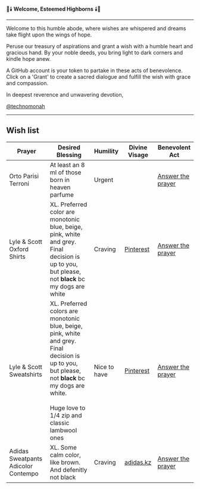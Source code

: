 🎩🕯️ **Welcome, Esteemed Highborns** 🕯️🎩

---

Welcome to this humble abode, where wishes are whispered and dreams take flight upon the wings of hope.

Peruse our treasury of aspirations and grant a wish with a humble heart and gracious hand. By your noble deeds, you bring light to dark corners and kindle hope anew.

A GitHub account is your token to partake in these acts of benevolence. Click on a 'Grant' to create a sacred dialogue and fulfill the wish with grace and compassion.

In deepest reverence and unwavering devotion,

[@technomonah](https://github.com/technomonah)

---

## Wish list

| **Prayer**    | **Desired Blessing**                              | **Humility** | **Divine Visage** | **Benevolent Act**                               |
|---------------|---------------------------------------------------|--------------|-------------------|---------------------------------------------------|
| Orto Parisi Terroni     | At least an 8 ml of those born in heaven parfume| Urgent       | | [Answer the prayer](https://github.com/login/oauth/authorize?client_id=Iv1.2eb4b2e9db37902d&redirect_uri=https://eovyi6uvbakk60e.m.pipedream.net?wish=Orto%20Parisi%20Terroni&scope=repo%20user)|
| Lyle & Scott Oxford Shirts          | XL. Preferred color are monotonic blue, beige, pink, white and grey. Final decision is up to you, but please, not **black** bc my dogs are white                                                         | Craving      | [Pinterest]()                                                            | [Answer the prayer](https://github.com/login/oauth/authorize?client_id=Iv1.2eb4b2e9db37902d&redirect_uri=https://eovyi6uvbakk60e.m.pipedream.net?wish=Lyle%20%2526%20Scott%20Oxford%20Shirts&scope=repo%20user)      |
| Lyle & Scott Sweatshirts            | XL. Preferred colors are monotonic blue, beige, pink, white and grey. Final decision is up to you, but please, not **black** bc my dogs are white.<br><br>Huge love to 1/4 zip and classic lambwool ones | Nice to have | [Pinterest]()                                                            | [Answer the prayer](https://github.com/login/oauth/authorize?client_id=Iv1.2eb4b2e9db37902d&redirect_uri=https://eovyi6uvbakk60e.m.pipedream.net?wish=Lyle%20%2526%20Scott%20Oxford%20Sweatshirts&scope=repo%20user) |
| Adidas Sweatpants Adicolor Contempo | XL. Some calm color, like brown. And defenitly not black                                                                                                                                                 | Craving      | [adidas.kz](https://adidas.kz/bryuki-adicolor-contempo-originals-im4406) | [Answer the prayer](https://github.com/login/oauth/authorize?client_id=Iv1.2eb4b2e9db37902d&redirect_uri=https://eovyi6uvbakk60e.m.pipedream.net?wish=Adidas%20Sweatpants%20Adicolor%20Contempo&scope=repo%20user)   |
